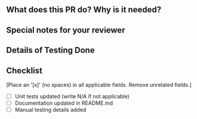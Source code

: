 <!--
Thank you for contributing to New Relic's Azure Functions integration! Before submitting your pull request, please review our contribution guidelines:

* https://github.com/newrelic/newrelic-azure-functions/blob/master/README.md#contributing

Following these best practices will help us review and merge your PR faster.

- When making updates to your PR, please add new commits instead of squashing. The PR will be squashed when merged.

- Don't force-push commit to branches during a PR review. When contributors do so, comments no longer appear where they were originally placed.

- When a reviewer includes a comment in your code, please answer to that comment stating whether you addressed it or you think it's best to do it in another way. This lets reviewer know whether you actually read that feedback, otherwise some comments may go unaddressed

- Please test your changes before pushing. Once pushed, GitHub Actions will run checks. Ensure these checks pass before requesting a PR review.
-->

## What does this PR do? Why is it needed?




## Special notes for your reviewer



## Details of Testing Done



## Checklist

[Place an '[x]' (no spaces) in all applicable fields. Remove unrelated fields.]

- [ ] Unit tests updated (write N/A if not applicable)
- [ ] Documentation updated in README.md
- [ ] Manual testing details added

